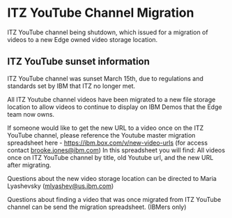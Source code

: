 # ITZ YouTube Channel Migration

ITZ YouTube channel being shutdown, which issued for a migration of videos to a new Edge owned video storage location.

## ITZ YouTube sunset information

ITZ YouTube channel was sunset March 15th, due to regulations and standards set by IBM that ITZ no longer met. 

All ITZ Youtube channel videos have been migrated to a new file storage location to allow videos to continue to display on IBM Demos that the Edge team now owns. 

If someone would like to get the new URL to a video once on the ITZ YouTube channel, please reference the Youtube master migration spreadsheet here - https://ibm.box.com/v/new-video-urls (for access contact brooke.jones@ibm.com)
In this spreadsheet you will find: All videos once on ITZ YouTube channel by title, old Youtube url, and the new URL after migrating. 

Questions about the new video storage location can be directed to Maria Lyashevsky (mlyashev@us.ibm.com)

Questions about finding a video that was once migrated from ITZ YouTube channel can be send the migration spreadsheet. (IBMers only)
